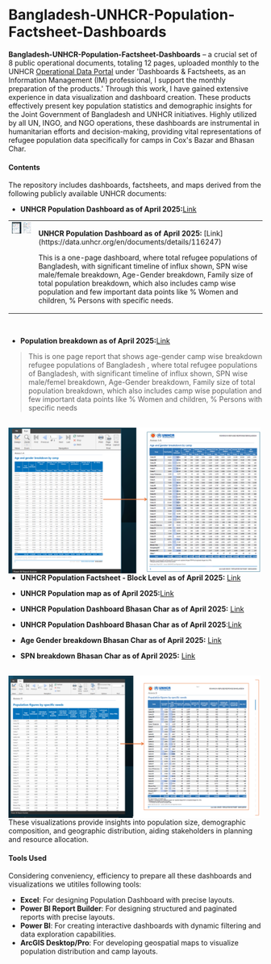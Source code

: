 # Bangladesh-UNHCR-Population-Factsheet-Dashboards

**Bangladesh-UNHCR-Population-Factsheet-Dashboards** – a crucial set of 8 public operational documents, totaling 12 pages, uploaded monthly to the UNHCR [Operational Data Portal](https://data.unhcr.org/en/documents/) under 'Dashboards & Factsheets, as an Information Management (IM) professional, I support the monthly preparation of the products.' Through this work, I have gained extensive experience in data visualization and dashboard creation. These products effectively present key population statistics and demographic insights for the Joint Government of Bangladesh and UNHCR initiatives. Highly utilized by all UN, INGO, and NGO operations, these dashboards are instrumental in humanitarian efforts and decision-making, providing vital representations of refugee population data specifically for camps in Cox's Bazar and Bhasan Char.

#### Contents

The repository includes dashboards, factsheets, and maps derived from the following publicly available UNHCR documents:
- **UNHCR Population Dashboard as of April 2025:**[Link](https://data.unhcr.org/en/documents/details/116246)

<table style="border-spacing: 20px;">
  <tr style="vertical-align: top; min-height: 600px;">
    <td>
      <img src="https://raw.githubusercontent.com/maeshakib/z_resources/eeb6c4199e068c8498583730009821de21ed4788/Population%20Dashboard%20Cox%20Full.png" alt="UNHCR Population Dashboard"  />
    </td>
    <td>
      <p><strong>UNHCR Population Dashboard as of April 2025:</strong> [Link](https://data.unhcr.org/en/documents/details/116247)</p>
      <p>This is a one-page dashboard, where total refugee populations of Bangladesh, with significant timeline of influx shown, SPN wise male/female breakdown, Age-Gender breakdown, Family size of total population breakdown, which also includes camp wise population and few important data points like % Women and children, % Persons with specific needs.</p>
    </td>
  </tr>
</table>
<br>

- **Population breakdown as of April 2025:**[Link](https://data.unhcr.org/en/documents/details/116247)
> This is one page report that shows age-gender camp wise breakdown refugee populations of Bangladesh
> , where total refugee populations of Bangladesh, with significant timeline of influx shown, SPN wise male/femel breakdown, Age-Gender breakdown, Family size of total population breakdown, which also includes camp wise population and few important data points like % Women and children, % Persons with specific needs
<br>
<img align="left" alt="age-gender cox | Power BI builder" width="500px" src="https://github.com/maeshakib/z_resources/blob/1a050ea194754a68b0276e0e776228095535bcf2/age-gender%20breakdown.png" /> <br>



- **UNHCR Population Factsheet - Block Level as of April 2025:** [Link](https://data.unhcr.org/en/documents/details/116249) 
- **UNHCR Population map as of April 2025:**[Link](https://data.unhcr.org/en/documents/details/116248)

- **UNHCR Population Dashboard Bhasan Char as of April 2025:** [Link](https://data.unhcr.org/en/documents/details/116250)
- **UNHCR Population Dashboard Bhasan Char as of April 2025**:[Link](https://data.unhcr.org/en/documents/details/116250)
- **Age Gender breakdown Bhasan Char as of April 2025:** [Link](https://data.unhcr.org/en/documents/details/116251)
- **SPN breakdown Bhasan Char as of April 2025:** [Link](https://data.unhcr.org/en/documents/details/116252) 
 <br>
<img align="left" alt="age-gender cox | Power BI builder" width="500px" src="https://github.com/maeshakib/z_resources/blob/988289042d696334b973f2c3223606bf2db4b0db/SPN%20breakdown%20cox.png" /> <br>
<br>

These visualizations provide insights into population size, demographic composition, and geographic distribution, aiding stakeholders in planning and resource allocation.

#### Tools Used

Considering conveniency, efficiency to prepare all these dashboards and visualizations we utitiles following tools:
- **Excel**: For designing Population Dashboard with precise layouts.
- **Power BI Report Builder**: For designing structured and paginated reports with precise layouts.
- **Power BI**: For creating interactive dashboards with dynamic filtering and data exploration capabilities.
- **ArcGIS Desktop/Pro**: For developing geospatial maps to visualize population distribution and camp layouts.
